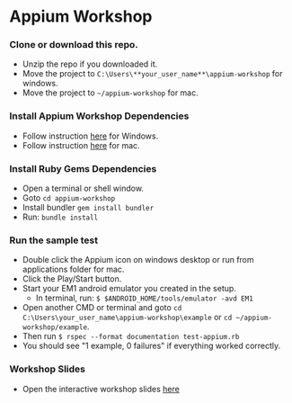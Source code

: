 # Appium Workshop

### Clone or download this repo.
* Unzip the repo if you downloaded it.
* Move the project to `C:\Users\**your_user_name**\appium-workshop` for windows.
* Move the project to `~/appium-workshop` for mac.

### Install Appium Workshop Dependencies
* Follow instruction [here](https://github.com/isonic1/appium-workshop/blob/master/Appium%20Windows%20Installation%20Instructions.md) for Windows.
* Follow instruction [here](https://github.com/isonic1/appium-workshop/blob/master/Appium%20Mac%20Installation%20Instructions.md) for mac.

### Install Ruby Gems Dependencies
* Open a terminal or shell window.
* Goto `cd appium-workshop`
* Install bundler `gem install bundler`
* Run: `bundle install`

### Run the sample test
* Double click the Appium icon on windows desktop or run from applications folder for mac.
* Click the Play/Start button.
* Start your EM1 android emulator you created in the setup.
   * In terminal, run: `$ $ANDROID_HOME/tools/emulator -avd EM1`
* Open another CMD or terminal and goto `cd C:\Users\your_user_name\appium-workshop\example` or `cd ~/appium-workshop/example`.
* Then run `$ rspec --format documentation test-appium.rb`
* You should see "1 example, 0 failures" if everything worked correctly.

### Workshop Slides
* Open the interactive workshop slides [here](http://slides.com/justinison/deck-2)